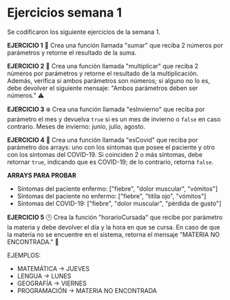 # Ejercicios semana 1

Se codificaron los siguiente ejercicios de la semana 1.

**EJERCICIO 1**
🔧 Crea una función llamada "sumar" que reciba 2 números por parámetros y retorne el resultado de la suma.

**EJERCICIO 2**
🔢 Crea una función llamada "multiplicar" que reciba 2 números por parámetros y retorne el resultado de la multiplicación. Además, verifica si ambos parámetros son números; si alguno no lo es, debe devolver el siguiente mensaje: "Ambos parámetros deben ser números." ⚠️

**EJERCICIO 3**
❄️ Crea una función llamada "esInvierno" que reciba por parámetro el mes y devuelva `true` si es un mes de invierno o `false` en caso contrario. Meses de invierno: junio, julio, agosto.

**EJERCICIO 4**
🦠 Crea una función llamada "esCovid" que reciba por parámetro dos arrays: uno con los síntomas que posee el paciente y otro con los síntomas del COVID-19. Si coinciden 2 o más síntomas, debe retornar `true`, indicando que es COVID-19; de lo contrario, retorna `false`.

**ARRAYS PARA PROBAR**
- Síntomas del paciente enfermo: ["fiebre", "dolor muscular", "vómitos"]
- Síntomas del paciente no enfermo: ["fiebre", "titila ojo", "vómitos"]
- Síntomas del COVID-19: ["fiebre", "dolor muscular", "pérdida de gusto"]

**EJERCICIO 5**
🕒 Crea la función "horarioCursada" que recibe por parámetro la materia y debe devolver el día y la hora en que se cursa. En caso de que la materia no se encuentre en el sistema, retorna el mensaje "MATERIA NO ENCONTRADA." 📅

EJEMPLOS:
- MATEMÁTICA → JUEVES
- LENGUA → LUNES
- GEOGRAFÍA → VIERNES
- PROGRAMACIÓN → MATERIA NO ENCONTRADA
